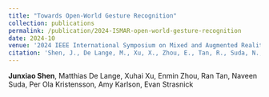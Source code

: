 ```yaml
---
title: "Towards Open-World Gesture Recognition"
collection: publications
permalink: /publication/2024-ISMAR-open-world-gesture-recognition
date: 2024-10
venue: '2024 IEEE International Symposium on Mixed and Augmented Reality (ISMAR)'
citation: 'Shen, J., De Lange, M., Xu, X., Zhou, E., Tan, R., Suda, N., Kristensson, P.O., Karlson, A., & Strasnick, E. (2024, November). Towards Open-World Gesture Recognition. In 2024 IEEE International Symposium on Mixed and Augmented Reality.'
---
```

**Junxiao Shen**, Matthias De Lange, Xuhai Xu, Enmin Zhou, Ran Tan, Naveen Suda, Per Ola Kristensson, Amy Karlson, Evan Strasnick

